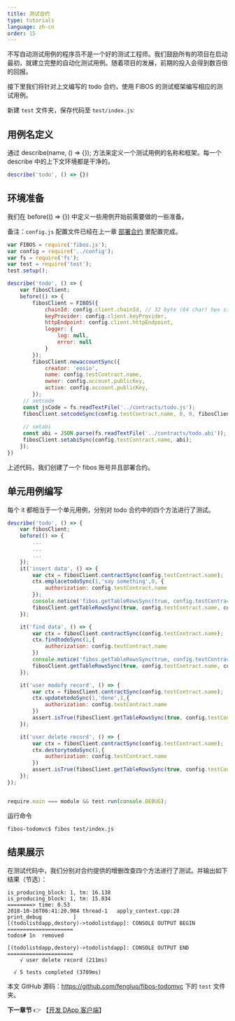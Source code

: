 ```yaml
---
title: 测试合约
type: tutorials
language: zh-cn
order: 15
---
```

不写自动测试用例的程序员不是一个好的测试工程师。我们鼓励所有的项目在启动最初，就建立完整的自动化测试用例。随着项目的发展，前期的投入会得到数百倍的回报。

接下里我们将针对上文编写的 todo 合约，使用 FIBOS 的测试框架编写相应的测试用例。


新建 `test` 文件夹，保存代码至 `test/index.js`:

## 用例名定义

通过 describe(name, () => {}); 方法来定义一个测试用例的名称和框架。每一个 describe 中的上下文环境都是干净的。

```js
describe('todo', () => {})
```

## 环境准备

我们在 before(() => {}) 中定义一些用例开始前需要做的一些准备。

备注：`config.js` 配置文件已经在上一章 [部署合约](./tutorials-deploy.html) 里配置完成。

```js
var FIBOS = require('fibos.js');
var config = require('../config');
var fs = require('fs');
var test = require('test');
test.setup();

describe('todo', () => {
    var fibosClient; 
    before(() => {
        fibosClient = FIBOS({
            chainId: config.client.chainId, // 32 byte (64 char) hex string
            keyProvider: config.client.keyProvider, 
            httpEndpoint: config.client.httpEndpoint,
            logger: {
                log: null,
                error: null
            }
        }); 
        fibosClient.newaccountSync({
            creator: 'eosio',
            name: config.testContract.name,
            owner: config.account.publicKey,
            active: config.account.publicKey,
        });
     // setcode
     const jsCode = fs.readTextFile('../contracts/todo.js');
     fibosClient.setcodeSync(config.testContract.name, 0, 0, fibosClient.compileCode(jsCode));
     
     // setabi
     const abi = JSON.parse(fs.readTextFile('../contracts/todo.abi'));
     fibosClient.setabiSync(config.testContract.name, abi);
    });
})
```

上述代码，我们创建了一个 fibos 账号并且部署合约。

## 单元用例编写

每个 it 都相当于一个单元用例，分别对 todo 合约中的四个方法进行了测试。

```js
describe('todo', () => {
    var fibosClient; 
    before(() => {
        ...
        ...
        ...
    });
    it('insert data', () => {
        var ctx = fibosClient.contractSync(config.testContract.name);
        ctx.emplacetodoSync(1,'say something',0, {
            authorization: config.testContract.name
        });
        console.notice('fibos.getTableRowsSync(true, config.testContract.name, user1, todos)',
        fibosClient.getTableRowsSync(true, config.testContract.name, config.testContract.sender, 'todos'));
    });

    it('find data', () => {
        var ctx = fibosClient.contractSync(config.testContract.name);
        ctx.findtodoSync(1,{
            authorization: config.testContract.name
        })
        console.notice('fibos.getTableRowsSync(true, config.testContract.name, user1, todos)', 
        fibosClient.getTableRowsSync(true, config.testContract.name, config.testContract.sender, 'todos'));
    });

    it('user modofy record', () => {
        var ctx = fibosClient.contractSync(config.testContract.name);
        ctx.updatetodoSync(1,'done',1,{
            authorization: config.testContract.name
        })
        assert.isTrue(fibosClient.getTableRowsSync(true, config.testContract.name, config.testContract.sender, 'todos').rows.length === 1);
    });

    it('user delete record', () => {
        var ctx = fibosClient.contractSync(config.testContract.name);
        ctx.destorytodoSync(1,{
            authorization: config.testContract.name
        })
        assert.isTrue(fibosClient.getTableRowsSync(true, config.testContract.name, config.testContract.sender, 'todos').rows.length === 0);
    });
});


require.main === module && test.run(console.DEBUG);
```

运行命令

```
fibos-todomvc$ fibos test/index.js
```



## 结果展示

在测试代码中，我们分别对合约提供的增删改查四个方法进行了测试。并输出如下结果（节选）：

```j&#39;s
is_producing_block: 1, tm: 16.138
is_producing_block: 1, tm: 15.834
========> time: 0.53
2018-10-16T06:41:20.984 thread-1   apply_context.cpp:28          print_debug          ]
[(todolistdapp,destory)->todolistdapp]: CONSOLE OUTPUT BEGIN =====================
todos# 1n  removed

[(todolistdapp,destory)->todolistdapp]: CONSOLE OUTPUT END   =====================
    √ user delete record (211ms)

  √ 5 tests completed (3709ms)
```

本文 GitHub 源码：<https://github.com/fengluo/fibos-todomvc> 下的 `test` 文件夹。

**下一章节**
👉 【[开发 DApp 客户端](./tutorials-usecontract.html)】
